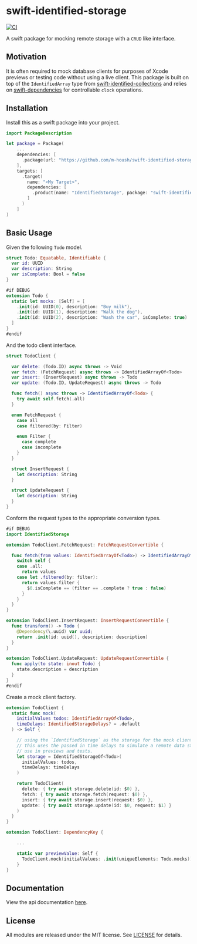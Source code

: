 # swift-identified-storage

[![CI](https://github.com/m-housh/swift-identified-storage/actions/workflows/ci.yml/badge.svg)](https://github.com/m-housh/swift-identified-storage/actions/workflows/ci.yml)

A swift package for mocking remote storage with a `CRUD` like interface.

## Motivation

It is often required to mock database clients for purposes of Xcode previews or testing
code without using a live client.  This package is built on top of the `IdentifiedArray` type
from [swift-identified-collections](https://github.com/pointfreeco/swift-identified-collections) and
relies on [swift-dependencies](https://github.com/pointfreeco/swift-dependencies) for controllable `clock` operations.

## Installation

Install this as a swift package into your project.

```swift
import PackageDescription

let package = Package(
    ...
    dependencies: [
      .package(url: "https://github.com/m-housh/swift-identified-storage.git", from: "0.1.0")
    ],
    targets: [
      .target(
        name: "<My Target>",
        dependencies: [
          .product(name: "IdentifiedStorage", package: "swift-identified-storage")
        ]
      )
    ]
)
```

## Basic Usage

Given the following `Todo` model.

```swift
struct Todo: Equatable, Identifiable {
  var id: UUID
  var description: String
  var isComplete: Bool = false
}

#if DEBUG
extension Todo {
  static let mocks: [Self] = [
    .init(id: UUID(0), description: "Buy milk"),
    .init(id: UUID(1), description: "Walk the dog"),
    .init(id: UUID(2), description: "Wash the car", isComplete: true)
  ]
}
#endif
```

And the todo client interface.

```swift
struct TodoClient {

  var delete: (Todo.ID) async throws -> Void
  var fetch: (FetchRequest) async throws -> IdentifiedArrayOf<Todo>
  var insert: (InsertRequest) async throws -> Todo
  var update: (Todo.ID, UpdateRequest) async throws -> Todo

  func fetch() async throws -> IdentifiedArrayOf<Todo> {
    try await self.fetch(.all)
  }

  enum FetchRequest {
    case all
    case filtered(by: Filter)

    enum Filter {
      case complete
      case incomplete
    }
  }

  struct InsertRequest {
    let description: String
  }

  struct UpdateRequest {
    let description: String
  }
}
```

Conform the request types to the appropriate conversion types.

```swift
#if DEBUG
import IdentifiedStorage

extension TodoClient.FetchRequest: FetchRequestConvertible {

  func fetch(from values: IdentifiedArrayOf<Todo>) -> IdentifiedArrayOf<Todo> {
    switch self {
    case .all:
      return values
    case let .filtered(by: filter):
      return values.filter {
        $0.isComplete == (filter == .complete ? true : false)
      }
    }
  }
}

extension TodoClient.InsertRequest: InsertRequestConvertible {
  func transform() -> Todo {
    @Dependency(\.uuid) var uuid;
    return .init(id: uuid(), description: description)
  }
}

extension TodoClient.UpdateRequest: UpdateRequestConvertible {
  func apply(to state: inout Todo) {
    state.description = description
  }
}
#endif
```

Create a mock client factory.

```swift
extension TodoClient {
  static func mock(
    initialValues todos: IdentifiedArrayOf<Todo>,
    timeDelays: IdentifiedStorageDelays? = .default
  ) -> Self {

    // using the `IdentifiedStorage` as the storage for the mock client.
    // this uses the passed in time delays to simulate a remote data store for
    // use in previews and tests.
    let storage = IdentifiedStorageOf<Todo>(
      initialValues: todos,
      timeDelays: timeDelays
    )

    return TodoClient(
      delete: { try await storage.delete(id: $0) },
      fetch: { try await storage.fetch(request: $0) },
      insert: { try await storage.insert(request: $0) },
      update: { try await storage.update(id: $0, request: $1) }
    )
  }
}

extension TodoClient: DependencyKey {

    ...

    static var previewValue: Self {
      TodoClient.mock(initialValues: .init(uniqueElements: Todo.mocks))
    }
}
```

## Documentation

View the api documentation [here](https://m-housh.github.io/swift-identified-storage/documentation/identifiedstorage/).

## License

All modules are released under the MIT license. See [LICENSE](https://github.com/m-housh/swift-identified-storage/blob/main/LICENSE) for details.
